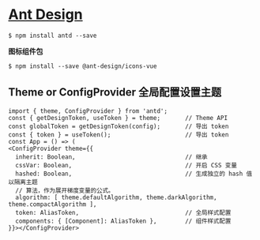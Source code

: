 # [Ant Design](https://ant-design.antgroup.com/index-cn)

    $ npm install antd --save

**图标组件包**

    $ npm install --save @ant-design/icons-vue    

## Theme or ConfigProvider 全局配置设置主题

```
import { theme, ConfigProvider } from 'antd';
const { getDesignToken, useToken } = theme;       // Theme API
const globalToken = getDesignToken(config);       // 导出 token
const { token } = useToken();                     // 导出 token
const App = () => (
<ConfigProvider theme={{
  inherit: Boolean,                               // 继承
  cssVar: Boolean,                                // 开启 CSS 变量
  hashed: Boolean,                                // 生成独立的 hash 值以隔离主题
  // 算法，作为展开梯度变量的公式。
  algorithm: [ theme.defaultAlgorithm, theme.darkAlgorithm, theme.compactAlgorithm ],
  token: AliasToken,                              // 全局样式配置
  components: { [Component]: AliasToken },        // 组件样式配置
}}></ConfigProvider>
```